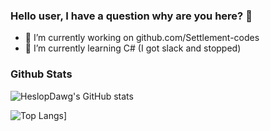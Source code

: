 ### Hello user, I have a question why are you here? 👋

- 🔭 I’m currently working on github.com/Settlement-codes
- 👀 I’m currently learning C# (I got slack and stopped)

### Github Stats
![HeslopDawg's GitHub stats](https://github-readme-stats.vercel.app/api?username=heslopdawg&show_icons=true&theme=cobalt)

![Top Langs](https://github-readme-stats.vercel.app/api/top-langs/?username=heslopdawg&layout=compact&theme=cobalt)]
